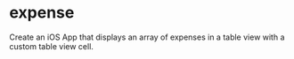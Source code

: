 # expense
Create an iOS App that displays an array of expenses in a table view with a custom table view cell.
